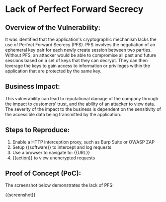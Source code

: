 # Lack of Perfect Forward Secrecy

## Overview of the Vulnerability:

It was identified that the application's cryptographic mechanism lacks the use of Perfect Forward Secrecy (PFS). PFS involves the negotiation of an ephemeral key pair for each newly create session between two parties. Without PFS, an attacker would be able to compromise all past and future sessions based on a set of keys that they can decrypt. They can then leverage the keys to gain access to information or privileges within the application that are protected by the same key.

## Business Impact:

This vulnerability can lead to reputational damage of the company through the impact to customers’ trust, and the ability of an attacker to view data. The severity of the impact to the business is dependent on the sensitivity of the accessible data being transmitted by the application.

## Steps to Reproduce:

1. Enable a HTTP interception proxy, such as Burp Suite or OWASP ZAP
1. Setup {{software}} to intercept and log requests
1. Use a browser to navigate to: {{URL}}
1. {{action}} to view unencrypted requests

## Proof of Concept (PoC):

The screenshot below demonstrates the lack of PFS:

{{screenshot}}
